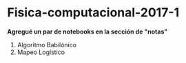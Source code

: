 # Fisica-computacional-2017-1

**Agregué un par de notebooks en la sección de "notas"**

1. Algoritmo Babilónico 
2. Mapeo Logístico
